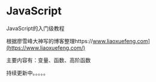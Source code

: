 # JavaScript

JavaScript的入门级教程

根据廖雪峰大神写的博客整理https://www.liaoxuefeng.com](https://www.liaoxuefeng.com/)

主要内容有：变量、函数、高阶函数

持续更新中。。。。。
